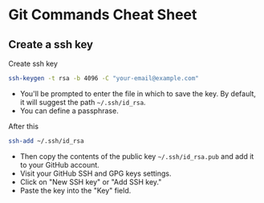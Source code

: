 # Git Commands Cheat Sheet

## Create a ssh key
Create ssh key

```bash
ssh-keygen -t rsa -b 4096 -C "your-email@example.com"
```

- You'll be prompted to enter the file in which to save the key. By default, it will suggest the path `~/.ssh/id_rsa`.
- You can define a passphrase.

After this
```bash
ssh-add ~/.ssh/id_rsa
```

- Then copy the contents of the public key `~/.ssh/id_rsa.pub` and add it to your GitHub account.
- Visit your GitHub SSH and GPG keys settings.
- Click on "New SSH key" or "Add SSH key."
- Paste the key into the "Key" field.

